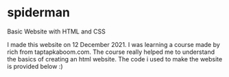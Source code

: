 # spiderman
Basic Website with HTML and CSS

I made this website on 12 December 2021. I was learning a course made by rich from taptapkaboom.com. The course really helped me to understand the basics of creating an html website.
The code i used to make the website is provided below :)
